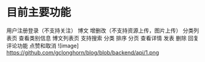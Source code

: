 # 目前主要功能
用户注册登录（不支持关注）
博文 增删改（不支持资源上传，图片上传）
分类列表页 查看类别信息
博文列表页 支持搜索 分类 排序 分页 查看详情
发表 删除 回复评论功能 
点赞和取消
![image]
https://github.com/gclonghorn/blog/blob/backend/api/1.png

